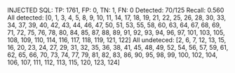 INJECTED SQL: TP: 1761, FP: 0, TN: 1, FN: 0
Detected: 70/125
Recall: 0.560
All detected: [0, 1, 3, 4, 5, 8, 9, 10, 11, 14, 17, 18, 19, 21, 22, 25, 26, 28, 30, 33, 34, 37, 39, 40, 42, 43, 44, 46, 47, 50, 51, 53, 55, 58, 60, 63, 64, 67, 68, 69, 71, 72, 75, 76, 78, 80, 84, 85, 87, 88, 89, 91, 92, 93, 94, 96, 97, 101, 103, 105, 108, 109, 110, 114, 116, 117, 118, 119, 121, 122]
All undeteced: [2, 6, 7, 12, 13, 15, 16, 20, 23, 24, 27, 29, 31, 32, 35, 36, 38, 41, 45, 48, 49, 52, 54, 56, 57, 59, 61, 62, 65, 66, 70, 73, 74, 77, 79, 81, 82, 83, 86, 90, 95, 98, 99, 100, 102, 104, 106, 107, 111, 112, 113, 115, 120, 123, 124]
